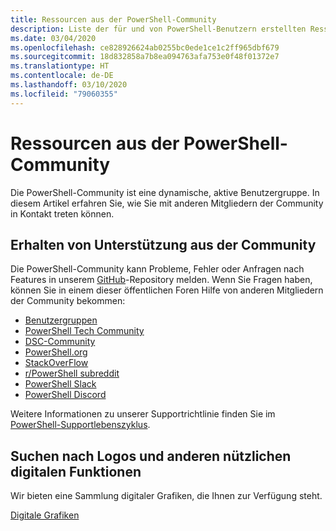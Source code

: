 ```yaml
---
title: Ressourcen aus der PowerShell-Community
description: Liste der für und von PowerShell-Benutzern erstellten Ressourcen
ms.date: 03/04/2020
ms.openlocfilehash: ce828926624ab0255bc0ede1ce1c2ff965dbf679
ms.sourcegitcommit: 18d832858a7b8ea094763afa753e0f48f01372e7
ms.translationtype: HT
ms.contentlocale: de-DE
ms.lasthandoff: 03/10/2020
ms.locfileid: "79060355"
---
```

# <a name="powershell-community-resources"></a>Ressourcen aus der PowerShell-Community

Die PowerShell-Community ist eine dynamische, aktive Benutzergruppe. In diesem Artikel erfahren Sie, wie Sie mit anderen Mitgliedern der Community in Kontakt treten können.

## <a name="getting-support-from-the-community"></a>Erhalten von Unterstützung aus der Community

Die PowerShell-Community kann Probleme, Fehler oder Anfragen nach Features in unserem [GitHub](https://github.com/powershell/powershell/issues)-Repository melden. Wenn Sie Fragen haben, können Sie in einem dieser öffentlichen Foren Hilfe von anderen Mitgliedern der Community bekommen:

- [Benutzergruppen](https://aka.ms/psusergroup)
- [PowerShell Tech Community](https://techcommunity.microsoft.com/t5/PowerShell/ct-p/WindowsPowerShell)
- [DSC-Community](https://dsccommunity.org/)
- [PowerShell.org](https://powershell.org/)
- [StackOverFlow](https://stackoverflow.com/questions/tagged/powershell)
- [r/PowerShell subreddit](https://www.reddit.com/r/PowerShell/)
- [PowerShell Slack](https://join.slack.com/t/powershell/shared_invite/enQtNjk2ODE4MTkxNTY4LWJlOTU3NzBiYWFiMjM3Mzg3M2E5OGJiNGE4YjVhODVlNWNlY2I2ZWRkNGY2NjE4MThiYTg4OWI5NjA4MDM3ZjQ)
- [PowerShell Discord](https://discord.gg/Ju25cw6)

Weitere Informationen zu unserer Supportrichtlinie finden Sie im [PowerShell-Supportlebenszyklus](/powershell/scripting/powershell-support-lifecycle).

## <a name="looking-for-logos-and-other-digital-goodies"></a>Suchen nach Logos und anderen nützlichen digitalen Funktionen

Wir bieten eine Sammlung digitaler Grafiken, die Ihnen zur Verfügung steht.

[Digitale Grafiken](https://docs.microsoft.com/powershell/scripting/community/digital-art.md)
